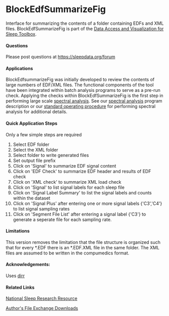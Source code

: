 BlockEdfSummarizeFig
====================

Interface for summarizing the contents of a folder containing EDFs and XML files. BlockEdfSummarizeFig is part of the [Data Access and Visualization for Sleep Toolbox](https://github.com/DennisDean/DAVS-Toolbox/blob/master/README.md).

#### Questions
Please post questions at https://sleepdata.org/forum

#### Applications

BlockEdfsummarizeFig was initially developed to review the contents of large numbers of EDF/XML files. The functional components of the tool have been integrated within batch analysis programs to serve as a pre-run check.  Applying the checks within BlockEdfSummarizeFig is the first step in performing large scale [spectral analysis](http://en.wikipedia.org/wiki/Spectral_estimation). See our [spectral analysis](https://github.com/DennisDean/SpectralTrainFig/blob/master/README.md) program description or our [standard operating procedure](https://github.com/DennisDean/SpectralTrainFig/blob/master/standardOperatingProcedure.md) for performing spectral analysis for additional details.

#### Quick Application Steps

Only a few simple steps are required

1. Select EDF folder
2. Select the XML folder
2. Select folder to write generated files
3. Set output file prefix
4. Click on 'Signal' to summarize EDF signal content
5. Click on 'EDF Check' to summarize EDF header and results of EDF check
6. Click on 'XML check' to summarize XML load check
7. Click on 'Signal' to list signal labels for each sleep file
8. Click on 'Signal Label Summary' to list the signal labels and counts within the dataset
9. Click on 'Signal Plus' after entering one or more signal labels {'C3','C4'} to list signal sampling rates
10. Click on 'Segment File List' after entering a signal label {'C3'} to generate a seperate file for each sampling rate.

#### Limitations

This version removes the limitation that the file structure is organized such that for every *.EDF there is an *.EDF.XML file in the same folder. The XML files are assumed to be written in the compumedics format.

#### Acknowledgements:

Uses [dirr](http://www.mathworks.com/matlabcentral/fileexchange/8682-dirr--find-files-recursively-filtering-name--date-or-bytes-)


#### Related Links

[National Sleep Research Resource](https://sleepdata.org/)

[Author's File Exchange Downloads](http://www.mathworks.com/matlabcentral/fileexchange/authors/my_fileexchange)

